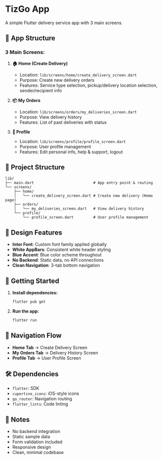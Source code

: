 # TizGo App

A simple Flutter delivery service app with 3 main screens.

## 📱 App Structure

### **3 Main Screens:**

1. **🏠 Home (Create Delivery)**
   - Location: `lib/screens/home/create_delivery_screen.dart`
   - Purpose: Create new delivery orders
   - Features: Service type selection, pickup/delivery location selection, sender/recipient info

2. **📦 My Orders**
   - Location: `lib/screens/orders/my_deliveries_screen.dart`
   - Purpose: View delivery history
   - Features: List of past deliveries with status

3. **👤 Profile**
   - Location: `lib/screens/profile/profile_screen.dart`
   - Purpose: User profile management
   - Features: Edit personal info, help & support, logout

## 📁 Project Structure

```
lib/
├── main.dart                           # App entry point & routing
└── screens/
    ├── home/
    │   └── create_delivery_screen.dart # Create new delivery (Home page)
    ├── orders/
    │   └── my_deliveries_screen.dart   # View delivery history
    └── profile/
        └── profile_screen.dart         # User profile management
```

## 🎨 Design Features

- **Inter Font**: Custom font family applied globally
- **White AppBars**: Consistent white header styling
- **Blue Accent**: Blue color scheme throughout
- **No Backend**: Static data, no API connections
- **Clean Navigation**: 3-tab bottom navigation

## 🚀 Getting Started

1. **Install dependencies:**
   ```bash
   flutter pub get
   ```

2. **Run the app:**
   ```bash
   flutter run
   ```

## 📱 Navigation Flow

- **Home Tab** → Create Delivery Screen
- **My Orders Tab** → Delivery History Screen  
- **Profile Tab** → User Profile Screen

## 🛠️ Dependencies

- `flutter`: SDK
- `cupertino_icons`: iOS-style icons
- `go_router`: Navigation routing
- `flutter_lints`: Code linting

## 📝 Notes

- No backend integration
- Static sample data
- Form validation included
- Responsive design
- Clean, minimal codebase